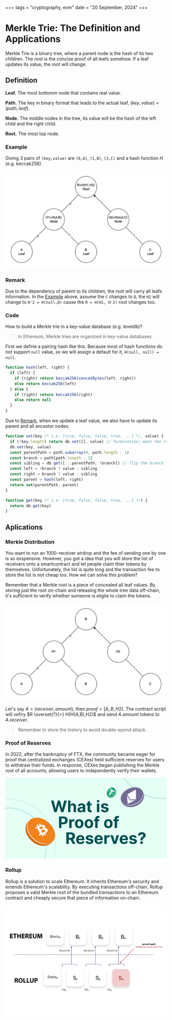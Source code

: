 +++
tags = "cryptography, evm"
date = "20 September, 2024"
+++

# Merkle Trie: The Definition and Applications

Merkle Trie is a binary tree, where a parent node is the hash of its two children. The root is the concise proof of all leafs somehow. If a leaf updates its value, the root will change.

## Definition

**Leaf.** The most bottomm node that contains real value.

**Path.** The key in binary format that leads to the actual leaf, $(key,value)=(path,leaf)$.

**Node.** The middle nodes in the tree, its value will be the hash of the left child and the right child.

**Root.** The most top node.

### Example

Giving 3 pairs of `(key,value)` are `(0,A)`, `(1,B)`, `(3,C)` and a hash function $H$ (e.g. keccak256).

![Leaf, Path, Node, and Root](./definition.jpg)

### Remark

Due to the dependency of parent to its children, the root will carry all leafs information. In the [Example](#example) above, assume the `C` changes to `D`, the `H2` will change to `H'2 = H(null,D)` cause the `R = H(H1, H'2)` root changes too.

### Code

How to build a Merkle trie in a key-value database (e.g. leveldb)?

> In Ethereum, Merkle tries are organized in key-value databases.

First we define a pairing hash like this. Because most of hash functions do not support `null` value, so we will assign a default for it, `H(null, null) = null`.

```ts label="hash.pseudo" group="hash"
function hash(left, right) {
  if (left) {
    if (right) return keccak256(concatBytes(left, right))
    else return keccak256(left)
  } else {
    if (right) return keccak256(right)
    else return null
  }
}
```

Due to [Remark](#remark), when we update a leaf value, we also have to update its parent and all ancestor nodes.

```ts label="set.pseudo" group="merkle"
function set(key /* i.e. [true, false, false, true, ...] */, value) {
  if (!key.length) return db.set([], value) // Termination: meet the root
  db.set(key, value)
  const parentPath = path.subarray(0, path.length - 1)
  const branch = path[path.length - 1]
  const sibling = db.get([...parentPath, !branch]) // flip the branch
  const left = !branch ? value : sibling
  const right = branch ? value : sibling
  const parent = hash(left, right)
  return set(parentPath, parent)
}
```

```ts label="get.pseudo" group="merkle"
function get(key /* i.e. [true, false, false, true, ...] */) {
  return db.get(key)
}
```

## Aplications

### Merkle Distribution

You want to run an 1000-receiver airdrop and the fee of sending one by one is so exspensive. However, you got a idea that you will store the list of receivers onto a smartcontract and let people claim thier tokens by themselves. Unfortunately, the list is quite long and the transaction fee to store the list is not cheap too. How we can solve this problem?

Remember that a Merkle root is a piece of concealed all leaf values. By storing just the root on-chain and releasing the whole tree data off-chain, it's sufficient to verify whether someone is eligile to claim the tokens.

![Merkle Distribution](./merkle-distribution.jpg)

Let's say $A=(receiver,amount)$, then $proof = [A, B, H2]$. The contract script will vefiry $R \overset{?}{=} H(H(A,B),H2)$ and send $A.amount$ tokens to $A.receiver$.

> Remember to store the history to avoid double-spend attack.

### Proof of Reserves

In 2022, after the bankruptcy of FTX, the community became eager for proof that centralized exchanges (CEXes) held sufficient reserves for users to withdraw their funds. In response, CEXes began publishing the Merkle root of all accounts, allowing users to independently verify their wallets.

![Proof of Reserves from Coingecko](./proof-of-reserves.png)

### Rollup

Rollup is a solution to scale Ethereum. It inherits Ethereum's security and extends Ethereum's scalability. By executing transactions off-chain, Rollup proposes a valid Merkle root of the bundled transactions to an Ethereum contract and cheaply secure that piece of information on-chain.

![Rollup from thresh0ld.com](./rollup.jpeg)
